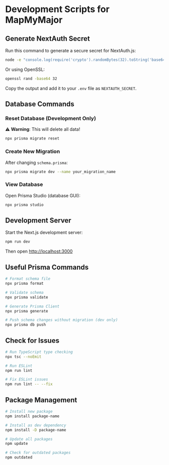 # Development Scripts for MapMyMajor

## Generate NextAuth Secret

Run this command to generate a secure secret for NextAuth.js:

```bash
node -e "console.log(require('crypto').randomBytes(32).toString('base64'))"
```

Or using OpenSSL:

```bash
openssl rand -base64 32
```

Copy the output and add it to your `.env` file as `NEXTAUTH_SECRET`.

## Database Commands

### Reset Database (Development Only)
⚠️ **Warning**: This will delete all data!

```bash
npx prisma migrate reset
```

### Create New Migration

After changing `schema.prisma`:

```bash
npx prisma migrate dev --name your_migration_name
```

### View Database

Open Prisma Studio (database GUI):

```bash
npx prisma studio
```

## Development Server

Start the Next.js development server:

```bash
npm run dev
```

Then open [http://localhost:3000](http://localhost:3000)

## Useful Prisma Commands

```bash
# Format schema file
npx prisma format

# Validate schema
npx prisma validate

# Generate Prisma Client
npx prisma generate

# Push schema changes without migration (dev only)
npx prisma db push
```

## Check for Issues

```bash
# Run TypeScript type checking
npx tsc --noEmit

# Run ESLint
npm run lint

# Fix ESLint issues
npm run lint -- --fix
```

## Package Management

```bash
# Install new package
npm install package-name

# Install as dev dependency
npm install -D package-name

# Update all packages
npm update

# Check for outdated packages
npm outdated
```
